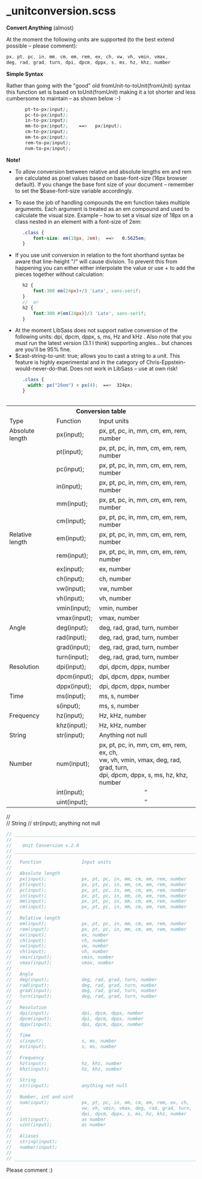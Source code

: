_unitconversion.scss
==============

**Convert Anything** (almost)

At the moment the following units are supported (to the best extend possible – please comment):

````SCSS
px, pt, pc, in, mm, cm, em, rem, ex, ch, vw, vh, vmin, vmax, 
deg, rad, grad, turn, dpi, dpcm, dppx, s, ms, hz, khz, number
````


**Simple Syntax**

Rather than going with the "good" old fromUnit-to-toUnit(fromUnit) syntax this function set is based on toUnit(fromUnit) making it a lot shorter and less cumbersome to maintain – as shown below :-)

````SCSS
       pt-to-px(input);
       pc-to-px(input);       
       in-to-px(input);       
       mm-to-px(input);    ==>   px(input);   
       cm-to-px(input);              
       em-to-px(input);              
       rem-to-px(input);                     
       num-to-px(input);  
`````
**Note!**

* To allow conversion between relative and absolute lengths em and rem are calculated as pixel values based on base-font-size (16px browser default). If you change the base font size of your document – remember to set the $base-font-size variable accordingly.

* To ease the job of handling compounds the em function takes multiple arguments. Each argument is treated as an em compound and used to calculate the visual size.
Example – how to set a visual size of 18px on a class nested in an element with a font-size of 2em:
````SCSS
      .class {
          font-size: em(18px, 2em);  ==>   0.5625em;
      }
`````
* If you use unit conversion in relation to the font shorthand syntax be aware that line-height "/" will cause division. To prevent this from happening you can either either interpolate the value or use + to add the pieces together without calculation:
````SCSS
      h2 { 
          font:300 em(24px)+/3 'Lato', sans-serif;
      }
      //  or
      h2 { 
          font:300 #{em(24px)}/3 'Lato', sans-serif;
      }
````
* At the moment LibSass does not support native conversion of the following units: dpi, dpcm, dppx, s, ms, Hz and kHz . Also note that you must run the latest version (3.1 I think) supporting angles... but chances are you'll be 95% fine.
* $cast-string-to-unit: true; allows you to cast a string to a unit. This feature is highly experimental and in the category of Chris-Eppstein-would-never-do-that. Does not work in LibSass – use at own risk!
````SCSS
      .class {
        width: px("20em") + px(4);  ==>  324px;
      }
    
````
<table>
<tr><th colspan="3">Conversion table</th></tr>
<tr><td>Type</td><td>Function</td><td>Input units</td></tr>
<tr><td>Absolute length</td><td>px(input);</td><td>px, pt, pc, in, mm, cm, em, rem, number</td></tr>
<tr><td>               </td><td>pt(input);</td><td>px, pt, pc, in, mm, cm, em, rem, number</td></tr>
<tr><td>               </td><td>pc(input);</td><td>px, pt, pc, in, mm, cm, em, rem, number</td></tr>
<tr><td>               </td><td>in(input);</td><td>px, pt, pc, in, mm, cm, em, rem, number</td></tr>
<tr><td>               </td><td>mm(input);</td><td>px, pt, pc, in, mm, cm, em, rem, number</td></tr>
<tr><td>               </td><td>cm(input);</td><td>px, pt, pc, in, mm, cm, em, rem, number</td></tr>

<tr><td>Relative length</td><td>em(input);</td><td>px, pt, pc, in, mm, cm, em, rem, number</td></tr>
<tr><td>               </td><td>rem(input);</td><td>px, pt, pc, in, mm, cm, em, rem, number</td></tr>
<tr><td>               </td><td>ex(input);</td><td>ex, number                              </td></tr>
<tr><td>               </td><td>ch(input);</td><td>ch, number                              </td></tr>
<tr><td>               </td><td>vw(input);</td><td>vw, number                              </td></tr>
<tr><td>               </td><td>vh(input);</td><td>vh, number                              </td></tr>
<tr><td>               </td><td>vmin(input);</td><td>vmin, number                          </td></tr>
<tr><td>               </td><td>vmax(input);</td><td>vmax, number                          </td></tr>

<tr><td>Angle          </td><td>deg(input);</td><td>deg, rad, grad, turn, number           </td></tr>
<tr><td>               </td><td>rad(input);</td><td>deg, rad, grad, turn, number           </td></tr>
<tr><td>               </td><td>grad(input);</td><td>deg, rad, grad, turn, number          </td></tr>
<tr><td>               </td><td>turn(input);</td><td>deg, rad, grad, turn, number          </td></tr>

<tr><td>Resolution     </td><td>dpi(input);</td><td>dpi, dpcm, dppx, number                </td></tr>
<tr><td>               </td><td>dpcm(input);</td><td>dpi, dpcm, dppx, number               </td></tr>
<tr><td>               </td><td>dppx(input);</td><td>dpi, dpcm, dppx, number               </td></tr>

<tr><td>Time           </td><td>ms(input);</td><td>ms, s, number                           </td></tr>
<tr><td>               </td><td>s(input);</td><td> ms, s, number                            </td></tr>

<tr><td>Frequency      </td><td>hz(input);</td><td>Hz, kHz, number                         </td></tr>
<tr><td>               </td><td>khz(input);</td><td>Hz, kHz, number                        </td></tr>


<tr><td>String        </td><td>str(input);</td><td>Anything not null                       </td></tr>
<tr><td>Number        </td><td>num(input);</td>
<td>px, pt, pc, in, mm, cm, em, rem, ex, ch,<br>vw, vh, vmin, vmax, deg, rad, grad, turn,<br>dpi, dpcm, dppx, s, ms, hz, khz, number</td></tr>
<tr><td>              </td><td>int(input);</td><td align="center">″</td></tr>
<tr><td>              </td><td>uint(input);</td><td align="center">″</td></tr>
</table>


//  
//   String
//   str(input);            anything not null



````SCSS
// ____________________________________________________________________________
//
//    Unit Conversion v.2.0
// ____________________________________________________________________________
//
//   Function               Input units    
//     
//   Absolute length      
//   px(input);             px, pt, pc, in, mm, cm, em, rem, number
//   pt(input);             px, pt, pc, in, mm, cm, em, rem, number
//   pc(input);             px, pt, pc, in, mm, cm, em, rem, number
//   in(input);             px, pt, pc, in, mm, cm, em, rem, number
//   mm(input);             px, pt, pc, in, mm, cm, em, rem, number
//   cm(input);             px, pt, pc, in, mm, cm, em, rem, number
//
//   Relative length 
//   em(input);             px, pt, pc, in, mm, cm, em, rem, number
//   rem(input);            px, pt, pc, in, mm, cm, em, rem, number
//   ex(input);             ex, number  
//   ch(input);             ch, number
//   vw(input);             vw, number
//   vh(input);             vh, number
//   vmin(input);           vmin, number  
//   vmax(input);           vmax, number
//
//   Angle
//   deg(input);            deg, rad, grad, turn, number
//   rad(input);            deg, rad, grad, turn, number
//   grad(input);           deg, rad, grad, turn, number
//   turn(input);           deg, rad, grad, turn, number
//
//   Resolution
//   dpi(input);            dpi, dpcm, dppx, number
//   dpcm(input);           dpi, dpcm, dppx, number
//   dppx(input);           dpi, dpcm, dppx, number
//
//   Time
//   s(input);              s, ms, number
//   ms(input);             s, ms, number
//
//   Frequency
//   hz(input);             hz, khz, number
//   khz(input);            hz, khz, number
//  
//   String
//   str(input);            anything not null
//
//   Number, int and uint
//   num(input);            px, pt, pc, in, mm, cm, em, rem, ex, ch,
//                          vw, vh, vmin, vmax, deg, rad, grad, turn,
//                          dpi, dpcm, dppx, s, ms, hz, khz, number
//   int(input);            as number
//   uint(input);           as number
//
//   Aliases
//   string(input);
//   number(input);
//
// ____________________________________________________________________________
````

Please comment :)
